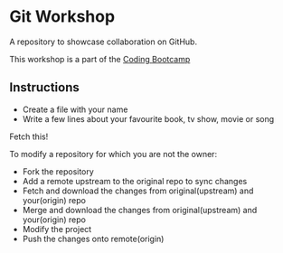 # Git Workshop

A repository to showcase collaboration on GitHub.

This workshop is a part of the [Coding Bootcamp](https://github.com/acmbpdc/coding-bootcamp)


## Instructions

* Create a file with your name
* Write a few lines about your favourite book, tv show, movie or song

Fetch this!

To modify a repository for which you are not the owner:

*	Fork the repository
*	Add a remote upstream to the original repo to sync changes
*	Fetch and download the changes from original(upstream) and 
your(origin) repo
*	Merge and download the changes from original(upstream) and 
your(origin) repo
*	Modify the project
*	Push the changes onto remote(origin)
